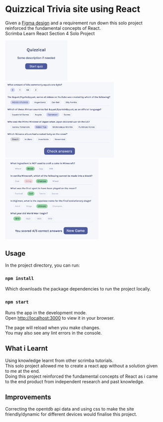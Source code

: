 # Quizzical Trivia site using React

Given a [Figma design](https://www.figma.com/file/E9S5iPcm10f0RIHK8mCqKL/Quizzical-App?node-id=0%3A1 "Figma Design") and a requirement run down this solo project reinforced the fundamental concepts of React.\
Scrimba Learn React Section 4 Solo Project

<span>
  <img src=images/quizzical-home.png width=200/>
<img src=images/quizzical-input.png width=350/>
<img src=images/quizzical-quiz.png width=300/>
</span>

## Usage

In the project directory, you can run:

### `npm install`

Which downloads the package dependencies to run the project locally.

### `npm start`

Runs the app in the development mode.\
Open [http://localhost:3000](http://localhost:3000) to view it in your browser.

The page will reload when you make changes.\
You may also see any lint errors in the console.

## What i Learnt

Using knowledge learnt from other scrimba tutorials.\
This solo project allowed me to create a react app without a solution given to me at the end.\
Doing this project reinforced the fundamental concepts of React as i came to the end product from independent research and past knowledge.

## Improvements

Correcting the opentdb api data and using css to make the site friendly/dynamic for different devices would finalise this project.
